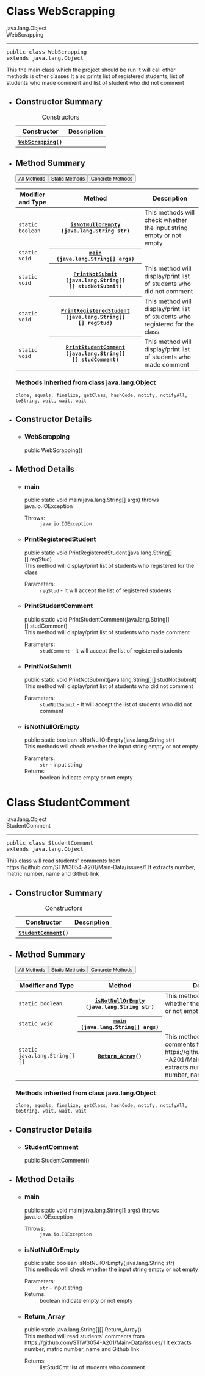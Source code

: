 <!-- ========= END OF TOP NAVBAR ========= -->
<span class="skip-nav" id="skip.navbar.top">
<!--   -->
</span></nav>
</header>
<div class="flex-content">
<main role="main">
<!-- ======== START OF CLASS DATA ======== -->
<div class="header">
<h1 title="Class WebScrapping" class="title">Class WebScrapping</h1>
</div>
<div class="inheritance" title="Inheritance Tree">java.lang.Object
<div class="inheritance">WebScrapping</div>
</div>
<section class="description">
<hr>
<pre>public class <span class="type-name-label">WebScrapping</span>
extends java.lang.Object</pre>
<div class="block">This the main class which the project should be run
 It will call other methods is other classes
 It also prints list of registered students, list of students who made comment and list of student who did not comment</div>
</section>
<section class="summary">
<ul class="summary-list">
<!-- ======== CONSTRUCTOR SUMMARY ======== -->
<li>
<section class="constructor-summary" id="constructor.summary">
<h2>Constructor Summary</h2>
<div class="member-summary">
<table class="summary-table">
<caption><span>Constructors</span></caption>
<thead>
<tr>
<th class="col-first" scope="col">Constructor</th>
<th class="col-last" scope="col">Description</th>
</tr>
</thead>
<tbody>
<tr class="alt-color">
<th class="col-constructor-name" scope="row"><code><span class="member-name-link"><a href="#%3Cinit%3E()">WebScrapping</a></span>()</code></th>
<td class="col-last">&nbsp;</td>
</tr>
</tbody>
</table>
</div>
</section>
</li>
<!-- ========== METHOD SUMMARY =========== -->
<li>
<section class="method-summary" id="method.summary">
<h2>Method Summary</h2>
<div class="member-summary" id="method-summary-table">
<div class="table-tabs" role="tablist" aria-orientation="horizontal"><button role="tab" aria-selected="true" aria-controls="method-summary-table.tabpanel" tabindex="0" onkeydown="switchTab(event)" id="t0" class="active-table-tab">All Methods</button><button role="tab" aria-selected="false" aria-controls="method-summary-table.tabpanel" tabindex="-1" onkeydown="switchTab(event)" id="t1" class="table-tab" onclick="show(1);">Static Methods</button><button role="tab" aria-selected="false" aria-controls="method-summary-table.tabpanel" tabindex="-1" onkeydown="switchTab(event)" id="t4" class="table-tab" onclick="show(8);">Concrete Methods</button></div>
<div id="method-summary-table.tabpanel" role="tabpanel">
<table class="summary-table" aria-labelledby="t0">
<thead>
<tr>
<th class="col-first" scope="col">Modifier and Type</th>
<th class="col-second" scope="col">Method</th>
<th class="col-last" scope="col">Description</th>
</tr>
</thead>
<tbody>
<tr class="alt-color" id="i0">
<td class="col-first"><code>static boolean</code></td>
<th class="col-second" scope="row"><code><span class="member-name-link"><a href="#isNotNullOrEmpty(java.lang.String)">isNotNullOrEmpty</a></span>&#8203;(java.lang.String&nbsp;str)</code></th>
<td class="col-last">
<div class="block">This methods will check whether the input string empty or not empty</div>
</td>
</tr>
<tr class="row-color" id="i1">
<td class="col-first"><code>static void</code></td>
<th class="col-second" scope="row"><code><span class="member-name-link"><a href="#main(java.lang.String%5B%5D)">main</a></span>&#8203;(java.lang.String[]&nbsp;args)</code></th>
<td class="col-last">&nbsp;</td>
</tr>
<tr class="alt-color" id="i2">
<td class="col-first"><code>static void</code></td>
<th class="col-second" scope="row"><code><span class="member-name-link"><a href="#PrintNotSubmit(java.lang.String%5B%5D%5B%5D)">PrintNotSubmit</a></span>&#8203;(java.lang.String[][]&nbsp;studNotSubmit)</code></th>
<td class="col-last">
<div class="block">This method will display/print list of students who did not comment</div>
</td>
</tr>
<tr class="row-color" id="i3">
<td class="col-first"><code>static void</code></td>
<th class="col-second" scope="row"><code><span class="member-name-link"><a href="#PrintRegisteredStudent(java.lang.String%5B%5D%5B%5D)">PrintRegisteredStudent</a></span>&#8203;(java.lang.String[][]&nbsp;regStud)</code></th>
<td class="col-last">
<div class="block">This method will display/print list of students who registered for the class</div>
</td>
</tr>
<tr class="alt-color" id="i4">
<td class="col-first"><code>static void</code></td>
<th class="col-second" scope="row"><code><span class="member-name-link"><a href="#PrintStudentComment(java.lang.String%5B%5D%5B%5D)">PrintStudentComment</a></span>&#8203;(java.lang.String[][]&nbsp;studComment)</code></th>
<td class="col-last">
<div class="block">This method will display/print list of students who made comment</div>
</td>
</tr>
</tbody>
</table>
</div>
</div>
<div class="inherited-list">
<h3 id="methods.inherited.from.class.java.lang.Object">Methods inherited from class&nbsp;java.lang.Object</h3>
<code>clone, equals, finalize, getClass, hashCode, notify, notifyAll, toString, wait, wait, wait</code></div>
</section>
</li>
</ul>
</section>
<section class="details">
<ul class="details-list">
<!-- ========= CONSTRUCTOR DETAIL ======== -->
<li>
<section class="constructor-details" id="constructor.detail">
<h2>Constructor Details</h2>
<ul class="member-list">
<li>
<section class="detail" id="&lt;init&gt;()">
<h3>WebScrapping</h3>
<div class="member-signature"><span class="modifiers">public</span>&nbsp;<span class="member-name">WebScrapping</span>()</div>
</section>
</li>
</ul>
</section>
</li>
<!-- ============ METHOD DETAIL ========== -->
<li>
<section class="method-details" id="method.detail">
<h2>Method Details</h2>
<ul class="member-list">
<li>
<section class="detail" id="main(java.lang.String[])">
<h3>main</h3>
<div class="member-signature"><span class="modifiers">public static</span>&nbsp;<span class="return-type">void</span>&nbsp;<span class="member-name">main</span>&#8203;(<span class="parameters">java.lang.String[]&nbsp;args)</span>
                 throws <span class="exceptions">java.io.IOException</span></div>
<dl class="notes">
<dt>Throws:</dt>
<dd><code>java.io.IOException</code></dd>
</dl>
</section>
</li>
<li>
<section class="detail" id="PrintRegisteredStudent(java.lang.String[][])">
<h3>PrintRegisteredStudent</h3>
<div class="member-signature"><span class="modifiers">public static</span>&nbsp;<span class="return-type">void</span>&nbsp;<span class="member-name">PrintRegisteredStudent</span>&#8203;(<span class="parameters">java.lang.String[][]&nbsp;regStud)</span></div>
<div class="block">This method will display/print list of students who registered for the class</div>
<dl class="notes">
<dt>Parameters:</dt>
<dd><code>regStud</code> - It will accept the list of registered students</dd>
</dl>
</section>
</li>
<li>
<section class="detail" id="PrintStudentComment(java.lang.String[][])">
<h3>PrintStudentComment</h3>
<div class="member-signature"><span class="modifiers">public static</span>&nbsp;<span class="return-type">void</span>&nbsp;<span class="member-name">PrintStudentComment</span>&#8203;(<span class="parameters">java.lang.String[][]&nbsp;studComment)</span></div>
<div class="block">This method will display/print list of students who made comment</div>
<dl class="notes">
<dt>Parameters:</dt>
<dd><code>studComment</code> - It will accept the list of registered students</dd>
</dl>
</section>
</li>
<li>
<section class="detail" id="PrintNotSubmit(java.lang.String[][])">
<h3>PrintNotSubmit</h3>
<div class="member-signature"><span class="modifiers">public static</span>&nbsp;<span class="return-type">void</span>&nbsp;<span class="member-name">PrintNotSubmit</span>&#8203;(<span class="parameters">java.lang.String[][]&nbsp;studNotSubmit)</span></div>
<div class="block">This method will display/print list of students who did not comment</div>
<dl class="notes">
<dt>Parameters:</dt>
<dd><code>studNotSubmit</code> - It will accept the list of students who did not comment</dd>
</dl>
</section>
</li>
<li>
<section class="detail" id="isNotNullOrEmpty(java.lang.String)">
<h3>isNotNullOrEmpty</h3>
<div class="member-signature"><span class="modifiers">public static</span>&nbsp;<span class="return-type">boolean</span>&nbsp;<span class="member-name">isNotNullOrEmpty</span>&#8203;(<span class="parameters">java.lang.String&nbsp;str)</span></div>
<div class="block">This methods will check whether the input string empty or not empty</div>
<dl class="notes">
<dt>Parameters:</dt>
<dd><code>str</code> - input string</dd>
<dt>Returns:</dt>
<dd>boolean indicate empty or not empty</dd>
</dl>
</section>
</li>
</ul>
</section>
</li>
</ul>
</section>
<!-- ========= END OF CLASS DATA ========= -->
</main>
</html>

<!DOCTYPE HTML>
<!-- NewPage -->
<html lang="en">
<head>
<!-- Generated by javadoc (15) on Sat Nov 28 15:54:33 SGT 2020 -->
<!-- ========= END OF TOP NAVBAR ========= -->
<span class="skip-nav" id="skip.navbar.top">
<!--   -->
</span></nav>
</header>
<div class="flex-content">
<main role="main">
<!-- ======== START OF CLASS DATA ======== -->
<div class="header">
<h1 title="Class StudentComment" class="title">Class StudentComment</h1>
</div>
<div class="inheritance" title="Inheritance Tree">java.lang.Object
<div class="inheritance">StudentComment</div>
</div>
<section class="description">
<hr>
<pre>public class <span class="type-name-label">StudentComment</span>
extends java.lang.Object</pre>
<div class="block">This class will read students' comments from https://github.com/STIW3054-A201/Main-Data/issues/1
 It extracts number, matric number, name and Github link</div>
</section>
<section class="summary">
<ul class="summary-list">
<!-- ======== CONSTRUCTOR SUMMARY ======== -->
<li>
<section class="constructor-summary" id="constructor.summary">
<h2>Constructor Summary</h2>
<div class="member-summary">
<table class="summary-table">
<caption><span>Constructors</span></caption>
<thead>
<tr>
<th class="col-first" scope="col">Constructor</th>
<th class="col-last" scope="col">Description</th>
</tr>
</thead>
<tbody>
<tr class="alt-color">
<th class="col-constructor-name" scope="row"><code><span class="member-name-link"><a href="#%3Cinit%3E()">StudentComment</a></span>()</code></th>
<td class="col-last">&nbsp;</td>
</tr>
</tbody>
</table>
</div>
</section>
</li>
<!-- ========== METHOD SUMMARY =========== -->
<li>
<section class="method-summary" id="method.summary">
<h2>Method Summary</h2>
<div class="member-summary" id="method-summary-table">
<div class="table-tabs" role="tablist" aria-orientation="horizontal"><button role="tab" aria-selected="true" aria-controls="method-summary-table.tabpanel" tabindex="0" onkeydown="switchTab(event)" id="t0" class="active-table-tab">All Methods</button><button role="tab" aria-selected="false" aria-controls="method-summary-table.tabpanel" tabindex="-1" onkeydown="switchTab(event)" id="t1" class="table-tab" onclick="show(1);">Static Methods</button><button role="tab" aria-selected="false" aria-controls="method-summary-table.tabpanel" tabindex="-1" onkeydown="switchTab(event)" id="t4" class="table-tab" onclick="show(8);">Concrete Methods</button></div>
<div id="method-summary-table.tabpanel" role="tabpanel">
<table class="summary-table" aria-labelledby="t0">
<thead>
<tr>
<th class="col-first" scope="col">Modifier and Type</th>
<th class="col-second" scope="col">Method</th>
<th class="col-last" scope="col">Description</th>
</tr>
</thead>
<tbody>
<tr class="alt-color" id="i0">
<td class="col-first"><code>static boolean</code></td>
<th class="col-second" scope="row"><code><span class="member-name-link"><a href="#isNotNullOrEmpty(java.lang.String)">isNotNullOrEmpty</a></span>&#8203;(java.lang.String&nbsp;str)</code></th>
<td class="col-last">
<div class="block">This methods will check whether the input string empty or not empty</div>
</td>
</tr>
<tr class="row-color" id="i1">
<td class="col-first"><code>static void</code></td>
<th class="col-second" scope="row"><code><span class="member-name-link"><a href="#main(java.lang.String%5B%5D)">main</a></span>&#8203;(java.lang.String[]&nbsp;args)</code></th>
<td class="col-last">&nbsp;</td>
</tr>
<tr class="alt-color" id="i2">
<td class="col-first"><code>static java.lang.String[][]</code></td>
<th class="col-second" scope="row"><code><span class="member-name-link"><a href="#Return_Array()">Return_Array</a></span>()</code></th>
<td class="col-last">
<div class="block">This method will read students' comments from https://github.com/STIW3054-A201/Main-Data/issues/1
 It extracts number, matric number, name and Github link</div>
</td>
</tr>
</tbody>
</table>
</div>
</div>
<div class="inherited-list">
<h3 id="methods.inherited.from.class.java.lang.Object">Methods inherited from class&nbsp;java.lang.Object</h3>
<code>clone, equals, finalize, getClass, hashCode, notify, notifyAll, toString, wait, wait, wait</code></div>
</section>
</li>
</ul>
</section>
<section class="details">
<ul class="details-list">
<!-- ========= CONSTRUCTOR DETAIL ======== -->
<li>
<section class="constructor-details" id="constructor.detail">
<h2>Constructor Details</h2>
<ul class="member-list">
<li>
<section class="detail" id="&lt;init&gt;()">
<h3>StudentComment</h3>
<div class="member-signature"><span class="modifiers">public</span>&nbsp;<span class="member-name">StudentComment</span>()</div>
</section>
</li>
</ul>
</section>
</li>
<!-- ============ METHOD DETAIL ========== -->
<li>
<section class="method-details" id="method.detail">
<h2>Method Details</h2>
<ul class="member-list">
<li>
<section class="detail" id="main(java.lang.String[])">
<h3>main</h3>
<div class="member-signature"><span class="modifiers">public static</span>&nbsp;<span class="return-type">void</span>&nbsp;<span class="member-name">main</span>&#8203;(<span class="parameters">java.lang.String[]&nbsp;args)</span>
                 throws <span class="exceptions">java.io.IOException</span></div>
<dl class="notes">
<dt>Throws:</dt>
<dd><code>java.io.IOException</code></dd>
</dl>
</section>
</li>
<li>
<section class="detail" id="isNotNullOrEmpty(java.lang.String)">
<h3>isNotNullOrEmpty</h3>
<div class="member-signature"><span class="modifiers">public static</span>&nbsp;<span class="return-type">boolean</span>&nbsp;<span class="member-name">isNotNullOrEmpty</span>&#8203;(<span class="parameters">java.lang.String&nbsp;str)</span></div>
<div class="block">This methods will check whether the input string empty or not empty</div>
<dl class="notes">
<dt>Parameters:</dt>
<dd><code>str</code> - input string</dd>
<dt>Returns:</dt>
<dd>boolean indicate empty or not empty</dd>
</dl>
</section>
</li>
<li>
<section class="detail" id="Return_Array()">
<h3>Return_Array</h3>
<div class="member-signature"><span class="modifiers">public static</span>&nbsp;<span class="return-type">java.lang.String[][]</span>&nbsp;<span class="member-name">Return_Array</span>()</div>
<div class="block">This method will read students' comments from https://github.com/STIW3054-A201/Main-Data/issues/1
 It extracts number, matric number, name and Github link</div>
<dl class="notes">
<dt>Returns:</dt>
<dd>listStudCmt list of students who comment</dd>
</dl>
</section>
</li>
</ul>
</section>
</li>
</ul>
</section>
<!-- ========= END OF CLASS DATA ========= -->
</main>
<footer role="contentinfo">
<nav role="navigation">
<!-- ======= START OF BOTTOM NAVBAR ==
</body>
</html>

